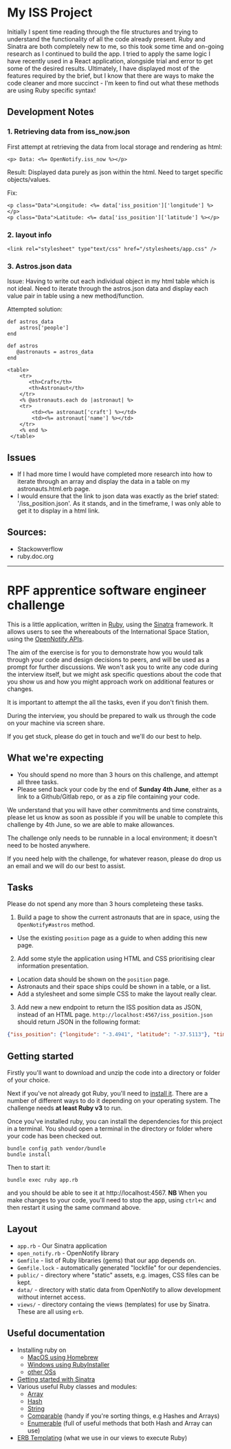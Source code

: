 # My ISS Project

Initially I spent time reading through the file structures and trying to understand the functionality of all the code already present. Ruby and Sinatra are both completely new to me, so this took some time and on-going research as I continued to build the app. I tried to apply the same logic I have recently used in a React application, alongside trial and error to get some of the desired results. Ultimately, I have displayed most of the features required by the brief, but I know that there are ways to make the code cleaner and more succinct - I'm keen to find out what these methods are using Ruby specific syntax! 

## Development Notes

### 1. Retrieving data from iss_now.json

First attempt at retrieving the data from local storage and rendering as html:
```
<p> Data: <%= OpenNotify.iss_now %></p>
```
 
Result: Displayed data purely as json within the html. Need to target specific objects/values.

Fix:
```
<p class="Data">Longitude: <%= data['iss_position']['longitude'] %></p>
<p class="Data">Latitude: <%= data['iss_position']['latitude'] %></p>
```


### 2. layout info

```
<link rel="stylesheet" type"text/css" href="/stylesheets/app.css" />
```


### 3. Astros.json data

Issue: Having to write out each individual object in my html table which is not ideal. Need to iterate through the astros.json data and display each value pair in table using a new method/function.

Attempted solution:

```
def astros_data
    astros['people']
end
```

```
def astros
   @astronauts = astros_data
end
```

```
<table>
    <tr>
       <th>Craft</th>
       <th>Astronaut</th>
    </tr>
    <% @astronauts.each do |astronaut| %>
    <tr>
        <td><%= astronaut['craft'] %></td>
        <td><%= astronaut['name'] %></td>
    </tr>
    <% end %>
 </table>
 ```

## Issues
- If I had more time I would have completed more research into how to iterate through an array and display the data in a table on my astronauts.html.erb page.
- I would ensure that the link to json data was exactly as the brief stated: '/iss_position.json'. As it stands, and in the timeframe, I was only able to get it to display in a html link. 

## Sources:
- Stackowverflow
- ruby.doc.org

---

# RPF apprentice software engineer challenge

This is a little application, written in [Ruby](https://ruby-lang.org), using the [Sinatra](https://sinatrarb.com/) framework.  It allows users to see the whereabouts of the International Space Station, using the [OpenNotify APIs](http://api.open-notify.org/).

The aim of the exercise is for you to demonstrate how you would talk through your code and design decisions to peers, and will be used as a prompt for further discussions. We won't ask you to write any code during the interview itself, but we might ask specific questions about the code that you show us and how you might approach work on additional features or changes.

It is important to attempt the all the tasks, even if you don't finish them.

During the interview, you should be prepared to walk us through the code on your machine via screen share.

If you get stuck, please do get in touch and we'll do our best to help.

## What we're expecting

* You should spend no more than 3 hours on this challenge, and attempt all three tasks.
* Please send back your code by the end of **Sunday 4th June**, either as a link to a Github/Gitlab repo, or as a zip file containing your code.

We understand that you will have other commitments and time constraints, please let us know as soon as possible if you will be unable to complete this challenge by 4th June, so we are able to make allowances.

The challenge only needs to be runnable in a local environment; it doesn't need to be hosted anywhere.

If you need help with the challenge, for whatever reason, please do drop us an email and we will do our best to assist.

## Tasks

Please do not spend any more than 3 hours completeing these tasks.

1. Build a page to show the current astronauts that are in space, using the `OpenNotify#astros` method.
  * Use the existing `position` page as a guide to when adding this new page.
2. Add some style the application using HTML and CSS prioritising clear information presentation.
  * Location data should be shown on the `position` page.
  * Astronauts and their space ships could be shown in a table, or a list.
  * Add a stylesheet and some simple CSS to make the layout really clear.
3. Add new a new endpoint to return the ISS position data as JSON, instead of an HTML page.  `http://localhost:4567/iss_position.json` should return JSON in the following format:

```json
{"iss_position": {"longitude": "-3.4941", "latitude": "-37.5113"}, "timestamp": 1684502291, "message": "success"}
```

## Getting started

Firstly you'll want to download and unzip the code into a directory or folder of your choice.

Next if you've not already got Ruby, you'll need to [install it](https://www.ruby-lang.org/en/documentation/installation/).  There are a number of different ways to do it depending on your operating system.  The challenge needs **at least Ruby v3** to run.

Once you've installed ruby, you can install the dependencies for this project in a terminal.  You should open a terminal in the directory or folder where your code has been checked out.

```shell
bundle config path vendor/bundle
bundle install
```

Then to start it:

```shell
bundle exec ruby app.rb
```

and you should be able to see it at http://localhost:4567.  **NB** When you make changes to your code, you'll need to stop the app, using `ctrl+c` and then restart it using the same command above.

## Layout

* `app.rb` - Our Sinatra application
* `open_notify.rb` - OpenNotify library
* `Gemfile` - list of Ruby libraries (gems) that our app depends on.
* `Gemfile.lock` - automatically generated "lockfile" for our dependencies.
* `public/` - directory where "static" assets, e.g. images, CSS files can be kept.
* `data/` - directory with static data from OpenNotify to allow development without internet access.
* `views/` - directory containg the views (templates) for use by Sinatra.  These are all using `erb`.

## Useful documentation

* Installing ruby on
  * [MacOS using Homebrew](https://stackify.com/install-ruby-on-your-mac-everything-you-need-to-get-going/)
  * [Windows using RubyInstaller](https://stackify.com/install-ruby-on-windows-everything-you-need-to-get-going/)
  * [other OSs](https://www.ruby-lang.org/en/documentation/installation/)
* [Getting started with Sinatra](https://sinatrarb.com/intro.html)
* Various useful Ruby classes and modules:
  * [Array](https://ruby-doc.org/3.2.2/Array.html)
  * [Hash](https://ruby-doc.org/3.2.2/Hash.html)
  * [String](https://ruby-doc.org/3.2.2/String.html)
  * [Comparable](https://ruby-doc.org/3.2.2/Comparable.html) (handy if you're sorting things, e.g Hashes and Arrays)
  * [Enumerable](https://ruby-doc.org/3.2.2/Enumerable.html) (full of useful methods that both Hash and Array can use)
* [ERB Templating](https://ruby-doc.org/3.2.2/stdlibs/erb/ERB.html) (what we use in our views to execute Ruby)

